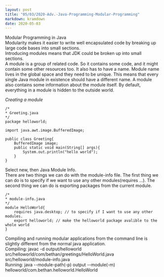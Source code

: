 ```yaml
---
layout: post
title: "05/03/2020-Adv.-Java-Programming-Modular-Programming"
markdown: kramdown
date: 2020-05-03
---
```


Modular Programming in Java  
Modularity makes it easier to write well encapsulated code by breaking up large code bases into small sections.  
Introducing modules means that JDK could be broken up into small sections.  
A module is a group of related code. So it contains some code, and it might contain some other resources too. It also has to 
have a name. Module name lives in the global space and they need to be unique. This means that every single Java module in existence should have 
a different name. A module also contains some information about the module itself. By default, everything in a module is hidden to the outside world.  

<em>Creating a module</em>  
```
/*
* Greeting.java
*/
package helloworld;

import java.awt.image.BufferedImage;

public class Greeting{
    BufferedImage image;
    public static void main(String[] args){
        System.out.println("hello world");
    }
}

```   
Select new, then Java Module Info.  
There are two things we can do with the module-info file. The first thing we can do is to specify if we want to 
use any other modules(requires ...). The second thing we can do is exporting packages from the current module.
```
/*
* module-info.java
*/
module HelloWorld{
    requires java.desktop; // to specify if I want to use any other modules.
    export helloworld; // make the helloworld package avalible to the whole world
}

```  

Compiling and running modular applications from the command line is slightly different from the normal java application.  
Compiling: javac -d output/helloworld src/helloworld/com/bethan/greetings/HelloWorld.java src/helloworld/module-info.java  
Running: java --module-path(-p) output --module(-m) helloworld/com.bethan.helloworld.HelloWorld

 
  
